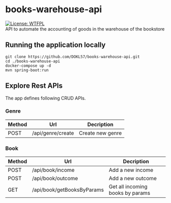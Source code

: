 # books-warehouse-api

[![License: WTFPL](https://img.shields.io/badge/License-WTFPL-brightgreen.svg)](http://www.wtfpl.net/about/)  
API to automate the accounting of goods in the warehouse of the bookstore 

## Running the application locally

```shell
git clone https://github.com/DOKL57/books-warehouse-api.git
cd ./books-warehouse-api
docker-compose up -d
mvn spring-boot:run
```



## Explore Rest APIs

The app defines following CRUD APIs.


### Genre

| Method | Url               | Decription       | 
|--------|-------------------|------------------|
| POST   | /api/genre/create | Create new genre |

### Book

| Method | Url                        | Decription                       | 
|--------|----------------------------|----------------------------------|
| POST   | /api/book/income           | Add a new income                 |
| POST   | /api/book/outcome          | Add a new outcome                |
| GET    | /api/book/getBooksByParams | Get all incoming books by params |